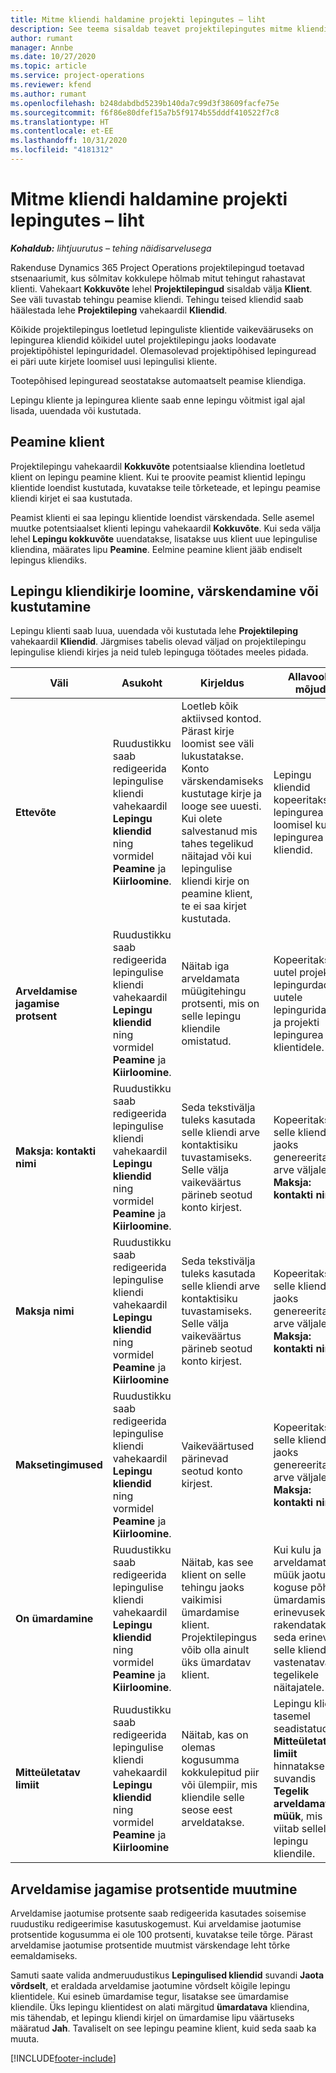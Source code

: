 ```yaml
---
title: Mitme kliendi haldamine projekti lepingutes – liht
description: See teema sisaldab teavet projektilepingutes mitme kliendi haldamise kohta.
author: rumant
manager: Annbe
ms.date: 10/27/2020
ms.topic: article
ms.service: project-operations
ms.reviewer: kfend
ms.author: rumant
ms.openlocfilehash: b248dabdbd5239b140da7c99d3f38609facfe75e
ms.sourcegitcommit: f6f86e80dfef15a7b5f9174b55dddf410522f7c8
ms.translationtype: HT
ms.contentlocale: et-EE
ms.lasthandoff: 10/31/2020
ms.locfileid: "4181312"
---
```

# <a name="manage-multiple-customers-on-project-contracts---lite"></a>Mitme kliendi haldamine projekti lepingutes – liht

_**Kohaldub:** lihtjuurutus – tehing näidisarvelusega_

Rakenduse Dynamics 365 Project Operations projektilepingud toetavad stsenaariumit, kus sõlmitav kokkulepe hõlmab mitut tehingut rahastavat klienti. Vahekaart **Kokkuvõte** lehel **Projektilepingud** sisaldab välja **Klient**. See väli tuvastab tehingu peamise kliendi. Tehingu teised kliendid saab häälestada lehe **Projektileping** vahekaardil **Kliendid**.

Kõikide projektilepingus loetletud lepinguliste klientide vaikevääruseks on lepingurea kliendid kõikidel uutel projektilepingu jaoks loodavate projektipõhistel lepinguridadel. Olemasolevad projektipõhised lepinguread ei päri uute kirjete loomisel uusi lepingulisi kliente.

Tootepõhised lepinguread seostatakse automaatselt peamise kliendiga.

Lepingu kliente ja lepingurea kliente saab enne lepingu võitmist igal ajal lisada, uuendada või kustutada.

## <a name="primary-customer"></a>Peamine klient

Projektilepingu vahekaardil **Kokkuvõte** potentsiaalse kliendina loetletud klient on lepingu peamine klient. Kui te proovite peamist klientid lepingu klientide loendist kustutada, kuvatakse teile tõrketeade, et lepingu peamise kliendi kirjet ei saa kustutada.

Peamist klienti ei saa lepingu klientide loendist värskendada. Selle asemel muutke potentsiaalset klienti lepingu vahekaardil **Kokkuvõte**. Kui seda välja lehel **Lepingu kokkuvõte** uuendatakse, lisatakse uus klient uue lepingulise kliendina, määrates lipu **Peamine**. Eelmine peamine klient jääb endiselt lepingus kliendiks.

## <a name="create-update-or-delete-a-contract-customer-record"></a>Lepingu kliendikirje loomine, värskendamine või kustutamine

Lepingu klienti saab luua, uuendada või kustutada lehe **Projektileping** vahekaardil **Kliendid**. Järgmises tabelis olevad väljad on projektilepingu lepingulise kliendi kirjes ja neid tuleb lepinguga töötades meeles pidada.

| Väli | Asukoht | Kirjeldus | Allavoolu mõjud |
| --- | --- | --- | --- |
| **Ettevõte** | Ruudustikku saab redigeerida lepingulise kliendi vahekaardil **Lepingu kliendid** ning vormidel **Peamine** ja **Kiirloomine**. | Loetleb kõik aktiivsed kontod. Pärast kirje loomist see väli lukustatakse. Konto värskendamiseks kustutage kirje ja looge see uuesti. Kui olete salvestanud mis tahes tegelikud näitajad või kui lepingulise kliendi kirje on peamine klient, te ei saa kirjet kustutada. | Lepingu kliendid kopeeritakse lepingurea loomisel kui lepingurea kliendid. |
| **Arveldamise jagamise protsent** | Ruudustikku saab redigeerida lepingulise kliendi vahekaardil **Lepingu kliendid** ning vormidel **Peamine** ja **Kiirloomine**. | Näitab iga arveldamata müügitehingu protsenti, mis on selle lepingu kliendile omistatud. | Kopeeritakse uutel projekti lepingurdadel uutele lepinguridadele ja projekti lepingurea klientidele. |
| **Maksja: kontakti nimi** | Ruudustikku saab redigeerida lepingulise kliendi vahekaardil **Lepingu kliendid** ning vormidel **Peamine** ja **Kiirloomine**. | Seda tekstivälja tuleks kasutada selle kliendi arve kontaktisiku tuvastamiseks. Selle välja vaikeväärtus pärineb seotud konto kirjest. | Kopeeritakse selle kliendi jaoks genereeritava arve väljale **Maksja: kontakti nimi**. |
| **Maksja nimi** | Ruudustikku saab redigeerida lepingulise kliendi vahekaardil **Lepingu kliendid** ning vormidel **Peamine** ja **Kiirloomine** | Seda tekstivälja tuleks kasutada selle kliendi arve kontaktisiku tuvastamiseks. Selle välja vaikeväärtus pärineb seotud konto kirjest. | Kopeeritakse selle kliendi jaoks genereeritava arve väljale **Maksja: kontakti nimi**. |
| **Maksetingimused** | Ruudustikku saab redigeerida lepingulise kliendi vahekaardil **Lepingu kliendid** ning vormidel **Peamine** ja **Kiirloomine**. | Vaikeväärtused pärinevad seotud konto kirjest. | Kopeeritakse selle kliendi jaoks genereeritava arve väljale **Maksja: kontakti nimi**. |
| **On ümardamine** | Ruudustikku saab redigeerida lepingulise kliendi vahekaardil **Lepingu kliendid** ning vormidel **Peamine** ja **Kiirloomine**. | Näitab, kas see klient on selle tehingu jaoks vaikimisi ümardamise klient. Projektilepingus võib olla ainult üks ümardatav klient. | Kui kulu ja arveldamata müük jaotub koguse põhjal ümardamise erinevuseks, rakendatakse seda erinevust selle kliendi vastenatavatele tegelikele näitajatele. |
| **Mitteületatav limiit** | Ruudustikku saab redigeerida lepingulise kliendi vahekaardil **Lepingu kliendid** ning vormidel **Peamine** ja **Kiirloomine** | Näitab, kas on olemas kogusumma kokkulepitud piir või ülempiir, mis kliendile selle seose eest arveldatakse. | Lepingu kliendi tasemel seadistatud **Mitteületatav limiit** hinnatakse suvandis **Tegelik arveldamata müük**, mis viitab sellele lepingu kliendile. |

## <a name="edit-billing-split-percentages"></a>Arveldamise jagamise protsentide muutmine

Arveldamise jaotumise protsente saab redigeerida kasutades soisemise ruudustiku redigeerimise kasutuskogemust. Kui arveldamise jaotumise protsentide kogusumma ei ole 100 protsenti, kuvatakse teile tõrge. Pärast arveldamise jaotumise protsentide muutmist värskendage leht tõrke eemaldamiseks.

Samuti saate valida andmeruudustikus **Lepingulised kliendid** suvandi **Jaota võrdselt**, et eraldada arveldamise jaotumine võrdselt kõigile lepingu klientidele. Kui esineb ümardamise tegur, lisatakse see ümardamise kliendile. Üks lepingu klientidest on alati märgitud **ümardatava** kliendina, mis tähendab, et lepingu kliendi kirjel on ümardamise lipu väärtuseks määratud **Jah**. Tavaliselt on see lepingu peamine klient, kuid seda saab ka muuta.


[!INCLUDE[footer-include](../../includes/footer-banner.md)]